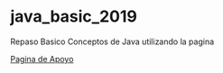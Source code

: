 # java_basic_2019

Repaso Basico Conceptos de Java utilizando la pagina 

[Pagina de Apoyo](http://www.tutorialesprogramacionya.com/javaya/ "ProgramacionYa")

 


